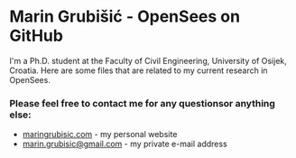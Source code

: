 # Marin Grubišić - OpenSees on GitHub

I'm a Ph.D. student at the Faculty of Civil Engineering, University of Osijek, Croatia. Here are some files that are related to my current research in OpenSees. 

### Please feel free to contact me for any questionsor anything else:

 * [maringrubisic.com](http://maringrubisic.com/) - my personal website
 * [marin.grubisic@gmail.com](marin.grubisic@gmail.com) - my private e-mail address
